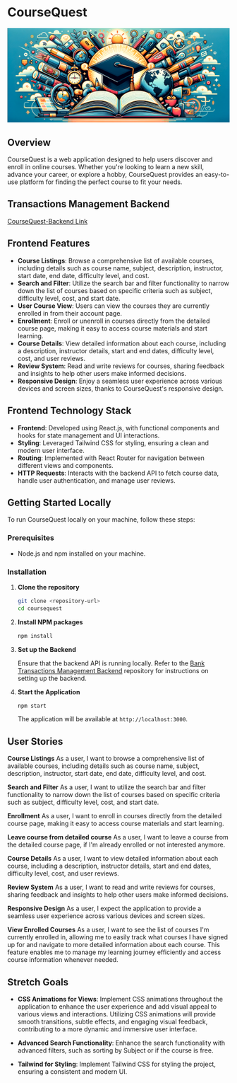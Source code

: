 # CourseQuest

![Alt text](./Assets/coursquest-banner.png)

## Overview

CourseQuest is a web application designed to help users discover and enroll in online courses. Whether you're looking to learn a new skill, advance your career, or explore a hobby, CourseQuest provides an easy-to-use platform for finding the perfect course to fit your needs.

## Transactions Management Backend

[CourseQuest-Backend Link](https://github.com/MichaelARestrepoross/CoursQuest-Backend)

## Frontend Features

- **Course Listings**: Browse a comprehensive list of available courses, including details such as course name, subject, description, instructor, start date, end date, difficulty level, and cost.
- **Search and Filter**: Utilize the search bar and filter functionality to narrow down the list of courses based on specific criteria such as subject, difficulty level, cost, and start date.
- **User Course View**: Users can view the courses they are currently enrolled in from their account page.
- **Enrollment**: Enroll or unenroll in courses directly from the detailed course page, making it easy to access course materials and start learning.
- **Course Details**: View detailed information about each course, including a description, instructor details, start and end dates, difficulty level, cost, and user reviews.
- **Review System**: Read and write reviews for courses, sharing feedback and insights to help other users make informed decisions.
- **Responsive Design**: Enjoy a seamless user experience across various devices and screen sizes, thanks to CourseQuest's responsive design.

## Frontend Technology Stack

- **Frontend**: Developed using React.js, with functional components and hooks for state management and UI interactions.
- **Styling**: Leveraged Tailwind CSS for styling, ensuring a clean and modern user interface.
- **Routing**: Implemented with React Router for navigation between different views and components.
- **HTTP Requests**: Interacts with the backend API to fetch course data, handle user authentication, and manage user reviews.

## Getting Started Locally

To run CourseQuest locally on your machine, follow these steps:

### Prerequisites

- Node.js and npm installed on your machine.

### Installation

1. **Clone the repository**

    ```sh
    git clone <repository-url>
    cd coursequest
    ```

2. **Install NPM packages**

    ```sh
    npm install
    ```

3. **Set up the Backend**

   Ensure that the backend API is running locally. Refer to the [Bank Transactions Management Backend](https://github.com/MichaelARestrepoross/project-budgeting-app-backend) repository for instructions on setting up the backend.

4. **Start the Application**

    ```sh
    npm start
    ```

    The application will be available at `http://localhost:3000`.

## User Stories

**Course Listings**
As a user, I want to browse a comprehensive list of available courses, including details such as course name, subject, description, instructor, start date, end date, difficulty level, and cost.

**Search and Filter**
As a user, I want to utilize the search bar and filter functionality to narrow down the list of courses based on specific criteria such as subject, difficulty level, cost, and start date.

**Enrollment**
As a user, I want to enroll in courses directly from the detailed course page, making it easy to access course materials and start learning.

**Leave course from detailed course**
As a user, I want to leave a course from the detailed course page, if I'm already enrolled or not interested anymore.

**Course Details**
As a user, I want to view detailed information about each course, including a description, instructor details, start and end dates, difficulty level, cost, and user reviews.

**Review System**
As a user, I want to read and write reviews for courses, sharing feedback and insights to help other users make informed decisions.

**Responsive Design**
As a user, I expect the application to provide a seamless user experience across various devices and screen sizes.

**View Enrolled Courses**
As a user, I want to see the list of courses I'm currently enrolled in, allowing me to easily track what courses I have signed up for and navigate to more detailed information about each course. This feature enables me to manage my learning journey efficiently and access course information whenever needed.

## Stretch Goals

- **CSS Animations for Views**: Implement CSS animations throughout the application to enhance the user experience and add visual appeal to various views and interactions. Utilizing CSS animations will provide smooth transitions, subtle effects, and engaging visual feedback, contributing to a more dynamic and immersive user interface.
- **Advanced Search Functionality**: Enhance the search functionality with advanced filters, such as sorting by Subject or if the course is free.

- **Tailwind for Styling**: Implement Tailwind CSS for styling the project, ensuring a consistent and modern UI.
